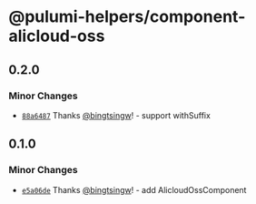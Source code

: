 # @pulumi-helpers/component-alicloud-oss

## 0.2.0

### Minor Changes

- [`88a6487`](https://github.com/bingtsingw/pulumi-helpers/commit/88a6487bcd28d9dfe499d2a484214b610c2f14a9) Thanks [@bingtsingw](https://github.com/bingtsingw)! - support withSuffix

## 0.1.0

### Minor Changes

- [`e5a06de`](https://github.com/bingtsingw/pulumi-helpers/commit/e5a06de623aa11a696cd9342c80e2d47ee3e2d51) Thanks [@bingtsingw](https://github.com/bingtsingw)! - add AlicloudOssComponent
